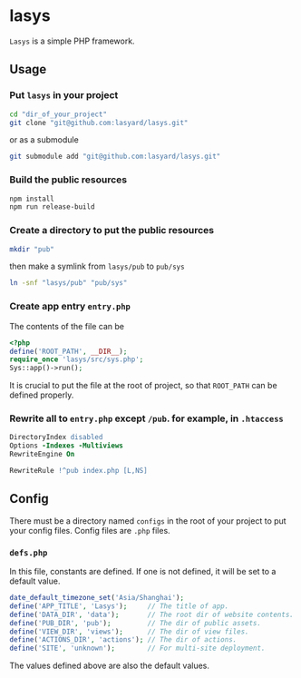 # lasys

`Lasys` is a simple PHP framework.

## Usage

### Put `lasys` in your project

```sh
cd "dir_of_your_project"
git clone "git@github.com:lasyard/lasys.git"
```

or as a submodule

```sh
git submodule add "git@github.com:lasyard/lasys.git"
```

### Build the public resources

```sh
npm install
npm run release-build
```

### Create a directory to put the public resources

```sh
mkdir "pub"
```

then make a symlink from `lasys/pub` to `pub/sys`

```sh
ln -snf "lasys/pub" "pub/sys"
```

### Create app entry `entry.php`

The contents of the file can be

```php
<?php
define('ROOT_PATH', __DIR__);
require_once 'lasys/src/sys.php';
Sys::app()->run();
```

It is crucial to put the file at the root of project, so that `ROOT_PATH` can be defined properly.

### Rewrite all to `entry.php` except `/pub`. for example, in `.htaccess`

```apache
DirectoryIndex disabled
Options -Indexes -Multiviews
RewriteEngine On

RewriteRule !^pub index.php [L,NS]
```

## Config

There must be a directory named `configs` in the root of your project to put your config files. Config files are `.php` files.

### `defs.php`

In this file, constants are defined. If one is not defined, it will be set to a default value.

```php
date_default_timezone_set('Asia/Shanghai');
define('APP_TITLE', 'Lasys');     // The title of app.
define('DATA_DIR', 'data');       // The root dir of website contents.
define('PUB_DIR', 'pub');         // The dir of public assets.
define('VIEW_DIR', 'views');      // The dir of view files.
define('ACTIONS_DIR', 'actions'); // The dir of actions.
define('SITE', 'unknown');        // For multi-site deployment.
```

The values defined above are also the default values.
